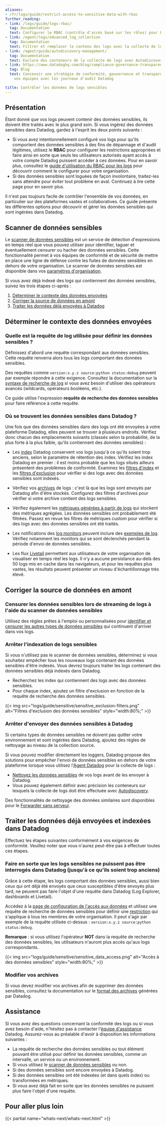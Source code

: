 ```yaml
---
aliases:
- /fr/logs/guide/restrict-access-to-sensitive-data-with-rbac
further_reading:
- link: /logs/guide/logs-rbac/
  tag: Documentation
  text: Configurer le RBAC (contrôle d'accès basé sur les rôles) pour Log Management
- link: /agent/logs/advanced_log_collection
  tag: Documentation
  text: Filtrer et remplacer le contenu des logs avec la collecte de logs avancée
- link: /agent/guide/autodiscovery-management/
  tag: Documentation
  text: Exclure des conteneurs de la collecte de logs avec Autodiscovery
- link: https://www.datadoghq.com/blog/compliance-governance-transparency-with-datadog-audit-trail/
  tag: Blog
  text: Concevoir une stratégie de conformité, gouvernance et transparence pour toutes
    vos équipes avec les journaux d'audit Datadog

title: Contrôler les données de logs sensibles
---
```


## Présentation

Étant donné que vos logs peuvent contenir des données sensibles, ils doivent être traités avec le plus grand soin. Si vous ingérez des données sensibles dans Datadog, gardez à l'esprit les deux points suivants :

- Si vous avez intentionnellement configuré vos logs pour qu'ils comportent des données sensibles à des fins de dépannage et d'audit légitimes, utilisez le **RBAC** pour configurer les restrictions appropriées et faire ainsi en sorte que seuls les utilisateurs autorisés ayant accès à votre compte Datadog puissent accéder à ces données. Pour en savoir plus, consultez le [guide d'utilisation du RBAC pour les logs][1] pour découvrir comment le configurer pour votre organisation.
- Si des données sensibles sont loguées de façon involontaire, traitez-les sans attendre pour éviter tout problème en aval. Continuez à lire cette page pour en savoir plus.

Il n'est pas toujours facile de contrôler l'ensemble de vos données, en particulier sur des plateformes vastes et collaboratives. Ce guide présente les différentes options pour découvrir et gérer les données sensibles qui sont ingérées dans Datadog.

## Scanner de données sensibles

Le [scanner de données sensibles][2] est un service de détection d'expressions en temps réel que vous pouvez utiliser pour identifier, taguer et éventuellement censurer ou hacher des données sensibles. Cette fonctionnalité permet à vos équipes de conformité et de sécurité de mettre en place une ligne de défense contre les fuites de données sensibles en dehors de votre organisation. Le scanner de données sensibles est disponible dans vos [paramètres d'organisation][3].

Si vous avez déjà indexé des logs qui contiennent des données sensibles, suivez les trois étapes ci-après :

1. [Déterminer le contexte des données envoyées](#determiner-le-contexte-des-donnees-envoyees)
2. [Corriger la source de données en amont](#corriger-la-source-de-donnees-en-amont)
3. [Traiter les données déjà envoyées à Datadog](#traiter-les-donnees-deja-envoyees-et-indexees-dans-datadog)

## Déterminer le contexte des données envoyées

### Quelle est la requête de log utilisée pour définir les données sensibles ?

Définissez d'abord une requête correspondant aux données sensibles. Cette requête renverra alors tous les logs comportant des données sensibles.

Des requêtes comme `version:x.y.z source:python status:debug` peuvent par exemple répondre à cette exigence. Consultez la documentation sur la [syntaxe de recherche de log][4] si vous avez besoin d'utiliser des opérateurs avancés (wildcards, opérateurs booléens, etc.).

Ce guide utilise l'expression **requête de recherche des données sensibles** pour faire référence à cette requête.

### Où se trouvent les données sensibles dans Datadog ?

Une fois que des données sensibles dans des logs ont été envoyées à votre plateforme Datadog, elles peuvent se trouver à plusieurs endroits. Vérifiez donc chacun des emplacements suivants (classés selon la probabilité, de la plus forte à la plus faible, qu'ils contiennent des données sensibles) :

* Les [index][5] Datadog conservent vos logs jusqu'à ce qu'ils soient trop anciens, selon le paramètre de rétention des index. Vérifiez les index Datadog en premier : il est moins probable que les logs situés ailleurs présentent des problèmes de conformité. Examinez les [filtres d'index][6] et les [filtres d'exclusion][7] pour vérifier si des logs avec des données sensibles sont indexés.

* Vérifiez vos [archives][8] de logs : c'est là que les logs sont envoyés par Datadog afin d'être stockés. Configurez des filtres d'archives pour vérifier si votre archive contient des logs sensibles.

* Vérifiez également les [métriques générées à partir de logs][9] qui stockent des métriques agrégées. Les données sensibles ont probablement été filtrées. Passez en revue les filtres de métriques custom pour vérifier si des logs avec des données sensibles ont été traités.

* Les notifications des [log monitors][10] peuvent inclure des [exemples de log][11]. Vérifiez notamment les monitors qui se sont déclenchés pendant la période d'envoi de données sensibles.

* Les flux [Livetail][12] permettent aux utilisateurs de votre organisation de visualiser en temps réel les logs. Il n'y a aucune persistance au-delà des 50 logs mis en cache dans les navigateurs, et pour les requêtes plus vastes, les résultats peuvent présenter un niveau d'échantillonnage très élevé.

## Corriger la source de données en amont

### Censurer les données sensibles lors de streaming de logs à l'aide du scanner de données sensibles

Utilisez des règles prêtes à l'emploi ou personnalisées pour [identifier et censurer les autres types de données sensibles][2] qui continuent d'arriver dans vos logs.

### Arrêter l'indexation de logs sensibles

Si vous n'utilisez pas le scanner de données sensibles, déterminez si vous souhaitez empêcher tous les nouveaux logs contenant des données sensibles d'être indexés. Vous devrez toujours traiter les logs contenant des données sensibles déjà indexés dans Datadog.

* Recherchez les index qui contiennent des logs avec des données sensibles.
* Pour chaque index, ajoutez un filtre d'exclusion en fonction de la requête de recherche des données sensibles.

{{< img src="logs/guide/sensitive/sensitive_exclusion-filters.png" alt="Filtres d'exclusion des données sensibles" style="width:80%;" >}}

### Arrêter d'envoyer des données sensibles à Datadog

Si certains types de données sensibles ne doivent pas quitter votre environnement et sont ingérées dans Datadog, ajoutez des règles de nettoyage au niveau de la collection source.

Si vous pouvez modifier directement les loggers, Datadog propose des solutions pour empêcher l'envoi de données sensibles en dehors de votre plateforme lorsque vous utilisez l'[Agent Datadog][13] pour la collecte de logs :

* [Nettoyez les données sensibles][14] de vos logs avant de les envoyer à Datadog.
* Vous pouvez également définir avec précision les conteneurs sur lesquels la collecte de logs doit être effectuée avec [Autodiscovery][15].

Des fonctionnalités de nettoyage des données similaires sont disponibles pour le [Forwarder sans serveur][16].

## Traiter les données déjà envoyées et indexées dans Datadog

Effectuez les étapes suivantes conformément à vos exigences de conformité. Veuillez noter que vous n'aurez peut-être pas à effectuer toutes ces étapes.

### Faire en sorte que les logs sensibles ne puissent pas être interrogés dans Datadog (jusqu'à ce qu'ils soient trop anciens)

Grâce à cette étape, les logs comportant des données sensibles, aussi bien ceux qui ont déjà été envoyés que ceux susceptibles d'être envoyés plus tard, ne peuvent pas faire l'objet d'une requête dans Datadog (Log Explorer, dashboards et Livetail).

Accédez à la [page de configuration de l'accès aux données][17] et utilisez une requête de recherche de données sensibles pour définir une [restriction][18] qui s'applique à tous les membres de votre organisation. Il peut s'agir par exemple de la requête utilisée ci-dessus : `version:x.y.z source:python status:debug`.

**Remarque** : si vous utilisez l'opérateur **NOT** dans la requête de recherche des données sensibles, les utilisateurs n'auront plus accès qu'aux logs correspondants.

{{< img src="logs/guide/sensitive/sensitive_data_access.png" alt="Accès à des données sensibles" style="width:80%;" >}}

### Modifier vos archives

Si vous devez modifier vos archives afin de supprimer des données sensibles, consultez la documentation sur le [format des archives][19] générées par Datadog.

## Assistance

Si vous avez des questions concernant la conformité des logs ou si vous avez besoin d'aide, n'hésitez pas à contacter l'[équipe d'assistance][20] Datadog. Assurez-vous au préalable d'avoir à disposition les informations suivantes :

* La requête de recherche des données sensibles ou tout élément pouvant être utilisé pour définir les données sensibles, comme un intervalle, un service ou un environnement.
* Si vous utilisez le [scanner de données sensibles][21] ou non.
* Si des données sensibles sont encore envoyées à Datadog.
* Si des données sensibles ont été indexées (et dans quels index) ou transformées en métriques.
* Si vous avez déjà fait en sorte que les données sensibles ne puissent plus faire l'objet d'une requête.


## Pour aller plus loin

{{< partial name="whats-next/whats-next.html" >}}

[1]: /fr/logs/guide/logs-rbac/
[2]: /fr/account_management/org_settings/sensitive_data_detection/
[3]: /fr/account_management/org_settings/
[4]: /fr/logs/search_syntax/
[5]: /fr/logs/indexes
[6]: /fr/logs/indexes#indexes-filters
[7]: /fr/logs/indexes#exclusion-filters
[8]: /fr/logs/archives
[9]: /fr/logs/logs_to_metrics/
[10]: /fr/monitors/types/log/
[11]: /fr/monitors/types/log/#notifications
[12]: /fr/logs/explorer/live_tail/
[13]: /fr/agent/
[14]: /fr/agent/logs/advanced_log_collection/?tab=configurationfile#scrub-sensitive-data-from-your-logs
[15]: /fr/agent/guide/autodiscovery-management/?tab=containerizedagent
[16]: /fr/serverless/forwarder#log-forwarding-optional
[17]: https://app.datadoghq.com/logs/pipelines/data-access
[18]: /fr/account_management/rbac/permissions/?tab=ui#logs_read_data
[19]: /fr/logs/archives/?tab=awss3#format-of-the-archives
[20]: /fr/help/
[21]: https://www.datadoghq.com/blog/sensitive-data-scanner/
